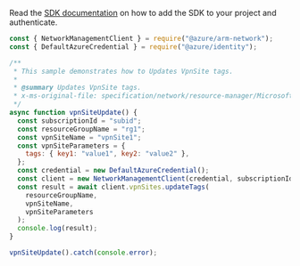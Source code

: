 Read the [SDK documentation](https://github.com/Azure/azure-sdk-for-js/blob/%40azure%2Farm-network_28.0.0/sdk/network/arm-network/README.md) on how to add the SDK to your project and authenticate.

```javascript
const { NetworkManagementClient } = require("@azure/arm-network");
const { DefaultAzureCredential } = require("@azure/identity");

/**
 * This sample demonstrates how to Updates VpnSite tags.
 *
 * @summary Updates VpnSite tags.
 * x-ms-original-file: specification/network/resource-manager/Microsoft.Network/stable/2021-08-01/examples/VpnSiteUpdateTags.json
 */
async function vpnSiteUpdate() {
  const subscriptionId = "subid";
  const resourceGroupName = "rg1";
  const vpnSiteName = "vpnSite1";
  const vpnSiteParameters = {
    tags: { key1: "value1", key2: "value2" },
  };
  const credential = new DefaultAzureCredential();
  const client = new NetworkManagementClient(credential, subscriptionId);
  const result = await client.vpnSites.updateTags(
    resourceGroupName,
    vpnSiteName,
    vpnSiteParameters
  );
  console.log(result);
}

vpnSiteUpdate().catch(console.error);
```
